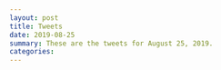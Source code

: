 ```yaml
---
layout: post
title: Tweets
date: 2019-08-25
summary: These are the tweets for August 25, 2019.
categories:
---
```



